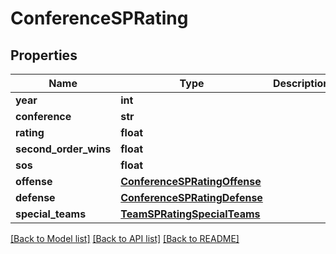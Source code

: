 # ConferenceSPRating

## Properties
Name | Type | Description | Notes
------------ | ------------- | ------------- | -------------
**year** | **int** |  | [optional] 
**conference** | **str** |  | [optional] 
**rating** | **float** |  | [optional] 
**second_order_wins** | **float** |  | [optional] 
**sos** | **float** |  | [optional] 
**offense** | [**ConferenceSPRatingOffense**](ConferenceSPRatingOffense.md) |  | [optional] 
**defense** | [**ConferenceSPRatingDefense**](ConferenceSPRatingDefense.md) |  | [optional] 
**special_teams** | [**TeamSPRatingSpecialTeams**](TeamSPRatingSpecialTeams.md) |  | [optional] 

[[Back to Model list]](../README.md#documentation-for-models) [[Back to API list]](../README.md#documentation-for-api-endpoints) [[Back to README]](../README.md)


